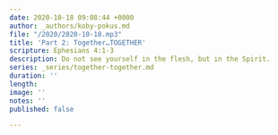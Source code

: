 ```yaml
---
date: 2020-10-18 09:08:44 +0000
author: _authors/koby-pokus.md
file: "/2020/2020-10-18.mp3"
title: 'Part 2: Together…TOGETHER'
scripture: Ephesians 4:1-3
description: Do not see yourself in the flesh, but in the Spirit.
series: _series/together-together.md
duration: ''
length: 
image: ''
notes: ''
published: false

---
```

